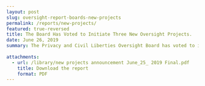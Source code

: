 ```yaml
---
layout: post
slug: oversight-report-boards-new-projects
permalink: /reports/new-projects/
featured: true-reversed
title: The Board Has Voted to Initiate Three New Oversight Projects.
date: June 26, 2019
summary: The Privacy and Civil Liberties Oversight Board has voted to initiate three new oversight projects, including a review of the use of facial recognition and other biometric technologies in aviation security.
 
attachments:
  - url: /library/new projects announcement June_25_ 2019 Final.pdf
    title: Download the report
    format: PDF
---
```

